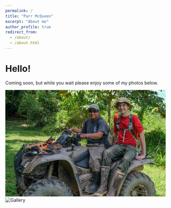 ```yaml
---
permalink: /
title: "Parr McQueen"
excerpt: "About me"
author_profile: true
redirect_from: 
  - /about/
  - /about.html
---
```


Hello!  
======


Coming soon, but while you wait please enjoy some of my photos below.

![Parr McQueen](/images/ParrMcQueen.png)
![Gallery](/images/Parr_McQueen_Portfolio.png)

